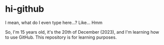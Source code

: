 # hi-github

I mean, what do I even type here...?
Like...
Hmm

So, I'm 15 years old, it's the 20th of December (2023), and I'm learning how to use GitHub.
This repository is for learning purposes.
